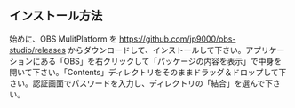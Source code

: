 インストール方法
----------------

始めに、OBS MulitPlatform を https://github.com/jp9000/obs-studio/releases からダウンロードして、インストールして下さい。アプリケーションにある「OBS」を右クリックして「パッケージの内容を表示」で中身を開いて下さい。「Contents」ディレクトリをそのままドラッグ＆ドロップして下さい。認証画面でパスワードを入力し、ディレクトリの「結合」を選んで下さい。
